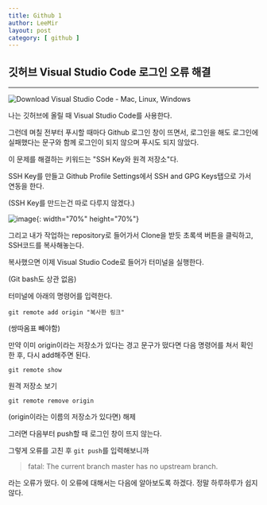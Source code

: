 ```yaml
---
title: Github 1
author: LeeMir
layout: post
category: [ github ]
---
```


## 깃허브 Visual Studio Code 로그인 오류 해결

- - -

![Download Visual Studio Code - Mac, Linux, Windows](https://code.visualstudio.com/assets/favicon.ico)

나는 깃허브에 올릴 때 Visual Studio Code를 사용한다.

그런데 며칠 전부터 푸시할 때마다 Github 로그인 창이 뜨면서, 로그인을 해도 로그인에 실패했다는 문구와 함께 로그인이 되지 않으며 푸시도 되지 않았다.

이 문제를 해결하는 키워드는 "SSH Key와 원격 저장소"다.

SSH Key를 만들고 Github Profile Settings에서 SSH and GPG Keys탭으로 가서 연동을 한다.

(SSH Key를 만드는건 따로 다루지 않겠다.)



![image](https://user-images.githubusercontent.com/42960217/101025608-29b6cd80-35b9-11eb-8b29-d1c8fa044599.png){: width="70%" height="70%"}

그리고 내가 작업하는 repository로 들어가서 Clone을 받듯 초록색 버튼을 클릭하고, SSH코드를 복사해놓는다.



복사했으면 이제 Visual Studio Code로 들어가 터미널을 실행한다.

(Git bash도 상관 없음)



터미널에 아래의 명령어를 입력한다.

`git remote add origin "복사한 링크"`

(쌍따옴표 빼야함)



만약 이미 origin이라는 저장소가 있다는 경고 문구가 떴다면 다음 명령어를 쳐서 확인한 후, 다시 add해주면 된다.

`git remote show`

원격 저장소 보기

`git remote remove origin`

(origin이라는 이름의 저장소가 있다면) 해제


그러면 다음부터 push할 때 로그인 창이 뜨지 않는다.

그렇게 오류를 고친 후 `git push`를 입력해보니까
> fatal: The current branch master has no upstream branch.

라는 오류가 떴다. 이 오류에 대해서는 다음에 알아보도록 하겠다. 정말 하루하루가 쉽지 않다.